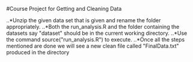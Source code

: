 #Course Project for Getting and Cleaning Data

..*Unzip the given data set that is given and rename the folder appropriately.
..*Both the run_analysis.R and the folder containing the datasets say "dataset" should be in the current working directory.
..*Use the command source("run_analysis.R") to execute.
..*Once all the steps mentioned are done we will see a new clean file called "FinalData.txt" produced in the directory
